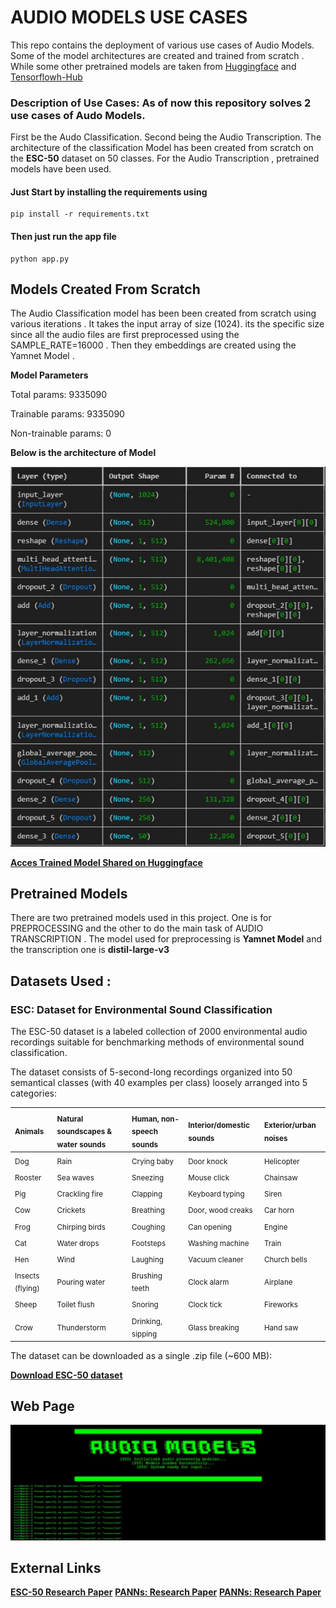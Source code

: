 # AUDIO MODELS USE CASES

This repo contains the deployment of various use cases of Audio Models. Some of the model architectures are created and trained from scratch . While some other pretrained models are taken from [Huggingface](https://huggingface.co/models) and [Tensorflowh-Hub](https://tfhub.dev)




### Description of Use Cases: As of now this repository solves 2 use cases of Audo Models.

First be the Audo Classification. Second being the Audio Transcription. The architecture of the classification Model has been created from scratch on the **ESC-50** dataset on 50 classes. For the Audio Transcription , pretrained models have been used.


#### Just Start by installing the requirements using 

```
pip install -r requirements.txt
```

#### Then just run the app file

```
python app.py
```



## Models Created From Scratch

The Audio Classification model has been been created from scratch using various iterations . It takes the input array of size (1024). its the specific size since all the audio files are first preprocessed using the SAMPLE_RATE=16000 . Then they embeddings are created using the Yamnet Model .



**Model Parameters**

Total params: 9335090

Trainable params: 9335090 

Non-trainable params: 0 



**Below is the architecture of Model**

![alt text](images/model_from_scratch.JPG)



**[Acces Trained Model Shared on Huggingface](https://huggingface.co/datasciencesage/attentionaudioclassification)**



## Pretrained Models 

There are two pretrained models used in this project. One is for PREPROCESSING and the other to do the main task of AUDIO TRANSCRIPTION . The model used for preprocessing is **Yamnet Model** and the transcription one is **distil-large-v3**




## Datasets Used :

###  ESC: Dataset for Environmental Sound Classification 

The ESC-50 dataset is a labeled collection of 2000 environmental audio recordings suitable for benchmarking methods of environmental sound classification.

The dataset consists of 5-second-long recordings organized into 50 semantical classes (with 40 examples per class) loosely arranged into 5 categories:



| <sub>Animals</sub> | <sub>Natural soundscapes & water sounds </sub> | <sub>Human, non-speech sounds</sub> | <sub>Interior/domestic sounds</sub> | <sub>Exterior/urban noises</sub> |
| :--- | :--- | :--- | :--- | :--- |
| <sub>Dog</sub> | <sub>Rain</sub> | <sub>Crying baby</sub> | <sub>Door knock</sub> | <sub>Helicopter</sub></sub> |
| <sub>Rooster</sub> | <sub>Sea waves</sub> | <sub>Sneezing</sub> | <sub>Mouse click</sub> | <sub>Chainsaw</sub> |
| <sub>Pig</sub> | <sub>Crackling fire</sub> | <sub>Clapping</sub> | <sub>Keyboard typing</sub> | <sub>Siren</sub> |
| <sub>Cow</sub> | <sub>Crickets</sub> | <sub>Breathing</sub> | <sub>Door, wood creaks</sub> | <sub>Car horn</sub> |
| <sub>Frog</sub> | <sub>Chirping birds</sub> | <sub>Coughing</sub> | <sub>Can opening</sub> | <sub>Engine</sub> |
| <sub>Cat</sub> | <sub>Water drops</sub> | <sub>Footsteps</sub> | <sub>Washing machine</sub> | <sub>Train</sub> |
| <sub>Hen</sub> | <sub>Wind</sub> | <sub>Laughing</sub> | <sub>Vacuum cleaner</sub> | <sub>Church bells</sub> |
| <sub>Insects (flying)</sub> | <sub>Pouring water</sub> | <sub>Brushing teeth</sub> | <sub>Clock alarm</sub> | <sub>Airplane</sub> |
| <sub>Sheep</sub> | <sub>Toilet flush</sub> | <sub>Snoring</sub> | <sub>Clock tick</sub> | <sub>Fireworks</sub> |
| <sub>Crow</sub> | <sub>Thunderstorm</sub> | <sub>Drinking, sipping</sub> | <sub>Glass breaking</sub> | <sub>Hand saw</sub> |



The dataset can be downloaded as a single .zip file (~600 MB):

**[Download ESC-50 dataset](https://github.com/karoldvl/ESC-50/archive/master.zip)**



## Web Page

![alt text](images/readme_image.JPG)



## External Links

**[ESC-50 Research Paper](https://www.karolpiczak.com/papers/Piczak2015-ESC-Dataset.pdf)**
**[PANNs: Research Paper](https://arxiv.org/pdf/1912.10211)**
**[PANNs: Research Paper](https://arxiv.org/pdf/1912.10211)**



